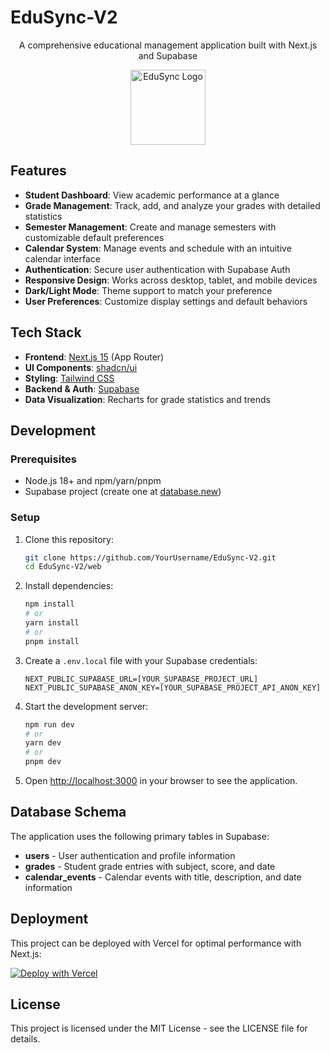 # EduSync-V2

<p align="center">
  A comprehensive educational management application built with Next.js and Supabase
</p>

<p align="center">
  <img alt="EduSync Logo" src="/public/images/logo-black.svg" width="120">
</p>

## Features

- **Student Dashboard**: View academic performance at a glance
- **Grade Management**: Track, add, and analyze your grades with detailed statistics
- **Semester Management**: Create and manage semesters with customizable default preferences
- **Calendar System**: Manage events and schedule with an intuitive calendar interface
- **Authentication**: Secure user authentication with Supabase Auth
- **Responsive Design**: Works across desktop, tablet, and mobile devices
- **Dark/Light Mode**: Theme support to match your preference
- **User Preferences**: Customize display settings and default behaviors

## Tech Stack

- **Frontend**: [Next.js 15](https://nextjs.org) (App Router)
- **UI Components**: [shadcn/ui](https://ui.shadcn.com/)
- **Styling**: [Tailwind CSS](https://tailwindcss.com)
- **Backend & Auth**: [Supabase](https://supabase.com)
- **Data Visualization**: Recharts for grade statistics and trends

## Development

### Prerequisites

- Node.js 18+ and npm/yarn/pnpm
- Supabase project (create one at [database.new](https://database.new))

### Setup

1. Clone this repository:
   ```bash
   git clone https://github.com/YourUsername/EduSync-V2.git
   cd EduSync-V2/web
   ```

2. Install dependencies:
   ```bash
   npm install
   # or
   yarn install
   # or
   pnpm install
   ```

3. Create a `.env.local` file with your Supabase credentials:
   ```
   NEXT_PUBLIC_SUPABASE_URL=[YOUR_SUPABASE_PROJECT_URL]
   NEXT_PUBLIC_SUPABASE_ANON_KEY=[YOUR_SUPABASE_PROJECT_API_ANON_KEY]
   ```

4. Start the development server:
   ```bash
   npm run dev
   # or
   yarn dev
   # or
   pnpm dev
   ```

5. Open [http://localhost:3000](http://localhost:3000) in your browser to see the application.

## Database Schema

The application uses the following primary tables in Supabase:

- **users** - User authentication and profile information
- **grades** - Student grade entries with subject, score, and date
- **calendar_events** - Calendar events with title, description, and date information

## Deployment

This project can be deployed with Vercel for optimal performance with Next.js:

[![Deploy with Vercel](https://vercel.com/button)](https://vercel.com/new/clone?repository-url=https%3A%2F%2Fgithub.com%2FYourUsername%2FEduSync-V2)

## License

This project is licensed under the MIT License - see the LICENSE file for details.
